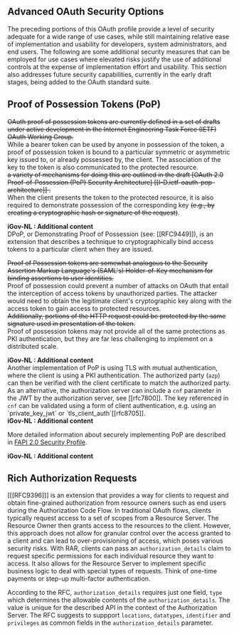 ## Advanced OAuth Security Options
<!-- ### [5.](#rfc.section.5) [Advanced OAuth Security Options](#AdvancedSecurity) -->

The preceding portions of this OAuth profile provide a level of security adequate for a wide range of use cases, while still maintaining relative ease of implementation and usability for developers, system administrators, and end users. The following are some additional security measures that can be employed for use cases where elevated risks justify the use of additional controls at the expense of implementation effort and usability. This section also addresses future security capabilities, currently in the early draft stages, being added to the OAuth standard suite.

<!-- ### [5.1.](#rfc.section.5.1) [Proof of Possession Tokens](#PoPTokens) -->
## Proof of Possession Tokens (PoP)

~~OAuth proof of possession tokens are currently defined in a set of drafts under active development in the Internet Engineering Task Force (IETF) OAuth Working Group.~~  
While a bearer token can be used by anyone in possession of the token, a proof of possession token is bound to a particular symmetric or asymmetric key issued to, or already possessed by, the client. The association of the key to the token is also communicated to the protected resource.  
~~a variety of mechanisms for doing this are outlined in the draft [OAuth 2.0 Proof-of-Possession (PoP) Security Architecture] [[I-D.ietf-oauth-pop-architecture]] .~~  
When the client presents the token to the protected resource, it is also required to demonstrate possession of the corresponding key ~~(e.g., by creating a cryptographic hash or signature of the request)~~.

<!-- iGov-NL : Start of the additional content -->
<aside class=" addition">
<b>iGov-NL : Additional content</b></br>  
DPoP, or Demonstrating Proof of Possession (see: [[RFC9449]]), is an extension that describes a technique to cryptographically bind access tokens to a particular client when they are issued.   
</aside>
<!-- iGov-NL : End of the additional content -->

~~Proof of Possession tokens are somewhat analogous to the Security Assertion Markup Language's (SAML's) Holder-of-Key mechanism for binding assertions to user identities.~~  
Proof of possession could prevent a number of attacks on OAuth that entail the interception of access tokens by unauthorized parties. The attacker would need to obtain the legitimate client's cryptographic key along with the access token to gain access to protected resources.  
~~Additionally, portions of the HTTP request could be protected by the same signature used in presentation of the token.~~  
Proof of possession tokens may not provide all of the same protections as PKI authentication, but they are far less challenging to implement on a distributed scale.

<!-- iGov-NL : Start of the additional content -->
<aside class=" addition">
<b>iGov-NL : Additional content</b></br>  
Another implementation of PoP is using TLS with mutual authentication, where the client is using a PKI authentication. The authorized party (<code>azp</code>) can then be verified with the client certificate to match the authorized party. As an alternative, the authorization server can include a <code>cnf</code> parameter in the JWT by the authorization server, see [[rfc7800]]. The key referenced in <code>cnf</code> can be validated using a form of client authentication, e.g. using an `private_key_jwt` or `tls_client_auth`[[rfc8705]].
</aside>
<!-- iGov-NL : End of the additional content -->

<!-- iGov-NL : Start of the additional content -->
<aside class=" addition">
<b>iGov-NL : Additional content</b></br>  

More detailed information about securely implementing PoP are described in [FAPI 2.0 Security Profile](https://openid.net/specs/fapi-2_0-security-02.html#name-requirements-for-clients).

</aside>
<!-- iGov-NL : End of the additional content -->

<aside class=" addition">
<b>iGov-NL : Additional content</b></br>  

## Rich Authorization Requests

[[[RFC9396]]] is an extension that provides a way for clients to request and obtain fine-grained authorization from resource owners such as end users during the Authorization Code Flow.
In traditional OAuth flows, clients typically request access to a set of scopes from a Resource Server. The Resource Owner then grants access to the resources to the client. However, this approach does not allow for granular control over the access granted to a client and can lead to over-provisioning of access, which poses various security risks. With RAR, clients can pass an `authorization_details` claim to request specific permissions for each individual resource they want to access. It also allows for the Resource Server to implement specific business logic to deal with special types of requests. Think of one-time payments or step-up multi-factor authentication.

According to the RFC, `authorization_details` requires just one field, `type` which determines the allowable contents of the `authorization_details`. The value is unique for the described API in the context of the Authorization Server. 
The RFC suggests to suppport `locations`, `datatypes`, `identifier` and `privileges` as common fields in the `authorization_details` parameter.
</aside>
